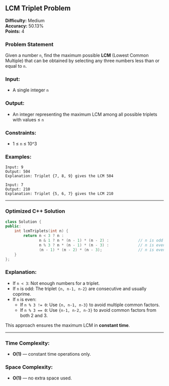 ## LCM Triplet Problem

**Difficulty:** Medium  
**Accuracy:** 50.13%  
**Points:** 4

### Problem Statement
Given a number `n`, find the maximum possible **LCM** (Lowest Common Multiple) that can be obtained by selecting any three numbers less than or equal to `n`.

### Input:
- A single integer `n`

### Output:
- An integer representing the maximum LCM among all possible triplets with values ≤ `n`

### Constraints:
- 1 ≤ `n` ≤ 10^3

### Examples:
```
Input: 9
Output: 504
Explanation: Triplet {7, 8, 9} gives the LCM 504

Input: 7
Output: 210
Explanation: Triplet {5, 6, 7} gives the LCM 210
```

---

### Optimized C++ Solution
```cpp
class Solution {
public:
    int lcmTriplets(int n) {
        return n < 3 ? n :
               n & 1 ? n * (n - 1) * (n - 2) :             // n is odd
               n % 3 ? n * (n - 1) * (n - 3) :             // n is even and not divisible by 3
               (n - 1) * (n - 2) * (n - 3);                // n is even and divisible by 3
    }
};
```

### Explanation:
- If `n < 3`: Not enough numbers for a triplet.
- If `n` is odd: The triplet `{n, n-1, n-2}` are consecutive and usually coprime.
- If `n` is even:
  - If `n % 3 != 0`: Use `{n, n-1, n-3}` to avoid multiple common factors.
  - If `n % 3 == 0`: Use `{n-1, n-2, n-3}` to avoid common factors from both 2 and 3.

This approach ensures the maximum LCM in **constant time**.

---

### Time Complexity:
- **O(1)** — constant time operations only.

### Space Complexity:
- **O(1)** — no extra space used.
